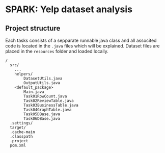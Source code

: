 # SPARK: Yelp dataset analysis

## Project structure

Each tasks consists of a sepparate runnable java class and all associted code is located in the `.java` files which will be explained. Dataset files are placed in the `resources` folder and loaded locally.

```
/
  src/
    ...
    helpers/
        DatasetUtils.java
        OutputUtils.java
    <default_package>
        Main.java
        Task01RowCount.java
        Task02ReviewTable.java
        Task03BusinessTable.java
        Task04GraphTable.java
        Task05DBase.java
        Task06DBase.java
  .settings/
  target/
  .cache-main
  .classpath
  .project
  pom.xml
```
